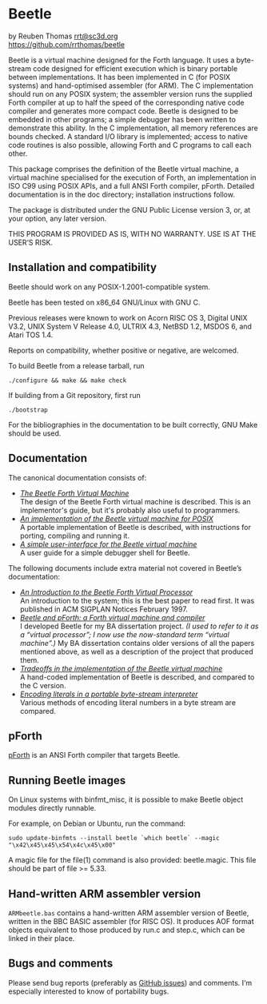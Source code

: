 # Beetle

by Reuben Thomas <rrt@sc3d.org>  
https://github.com/rrthomas/beetle  

Beetle is a virtual machine designed for the Forth language. It uses a
byte-stream code designed for efficient execution which is binary portable
between implementations. It has been implemented in C (for POSIX systems)
and hand-optimised assembler (for ARM). The C implementation should run on
any POSIX system; the assembler version runs the supplied Forth compiler at
up to half the speed of the corresponding native code compiler and generates
more compact code. Beetle is designed to be embedded in other programs; a
simple debugger has been written to demonstrate this ability. In the C
implementation, all memory references are bounds checked. A standard I/O
library is implemented; access to native code routines is also possible,
allowing Forth and C programs to call each other.

This package comprises the definition of the Beetle virtual machine, a
virtual machine specialised for the execution of Forth, an
implementation in ISO C99 using POSIX APIs, and a full ANSI Forth
compiler, pForth. Detailed documentation is in the doc directory;
installation instructions follow.

The package is distributed under the GNU Public License version 3, or,
at your option, any later version.

THIS PROGRAM IS PROVIDED AS IS, WITH NO WARRANTY. USE IS AT THE USER‘S
RISK.


## Installation and compatibility

Beetle should work on any POSIX-1.2001-compatible system.

Beetle has been tested on x86_64 GNU/Linux with GNU C.

Previous releases were known to work on Acorn RISC OS 3, Digital UNIX
V3.2, UNIX System V Release 4.0, ULTRIX 4.3, NetBSD 1.2, MSDOS 6, and
Atari TOS 1.4.

Reports on compatibility, whether positive or negative, are welcomed.

To build Beetle from a release tarball, run

`./configure && make && make check`

If building from a Git repository, first run

`./bootstrap`

For the bibliographies in the documentation to be built correctly, GNU Make
should be used.


## Documentation

The canonical documentation consists of:

* _[The Beetle Forth Virtual Machine](doc/beetle.pdf)_  
The design of the Beetle Forth virtual machine is described. This is an implementor's guide, but it's probably also useful to programmers.
* _[An implementation of the Beetle virtual machine for POSIX](doc/cbeetle.pdf)_  
A portable implementation of Beetle is described, with instructions for porting, compiling and running it.
* _[A simple user-interface for the Beetle virtual machine](doc/uiface.pdf)_  
A user guide for a simple debugger shell for Beetle.

The following documents include extra material not covered in Beetle’s documentation:

* _[An Introduction to the Beetle Forth Virtual Processor](doc/papers/intro.pdf)_  
An introduction to the system; this is the best paper to read first. It was published in ACM SIGPLAN Notices February 1997.
* _[Beetle and pForth: a Forth virtual machine and compiler](https://rrt.sc3d.org/Software/Beetle/dissertation/report/badiss.pdf)_  
I developed Beetle for my BA dissertation project. _(I used to refer to it as a “virtual processor”; I now use the now-standard term “virtual machine”.)_ My BA dissertation contains older versions of all the papers mentioned above, as well as a description of the project that produced them.
* _[Tradeoffs in the implementation of the Beetle virtual machine](doc/papers/tradeoffs.pdf)_  
A hand-coded implementation of Beetle is described, and compared to the C version.
* _[Encoding literals in a portable byte-stream interpreter](doc/papers/litencode.pdf)_  
Various methods of encoding literal numbers in a byte stream are compared.


## pForth

[pForth](https://github.com/rrthomas/pforth) is an ANSI Forth compiler that
targets Beetle.


## Running Beetle images

On Linux systems with binfmt_misc, it is possible to make Beetle object
modules directly runnable.

For example, on Debian or Ubuntu, run the command:

```
sudo update-binfmts --install beetle `which beetle` --magic "\x42\x45\x45\x54\x4c\x45\x00"
```

A magic file for the file(1) command is also provided: beetle.magic.
This file should be part of file >= 5.33.


## Hand-written ARM assembler version

`ARMbeetle.bas` contains a hand-written ARM assembler version of Beetle,
written in the BBC BASIC assembler (for RISC OS). It produces AOF
format objects equivalent to those produced by run.c and step.c, which
can be linked in their place.


## Bugs and comments

Please send bug reports (preferably as [GitHub issues](https://github.com/rrthomas/beetle/issues)) and
comments. I‘m especially interested to know of portability bugs.
